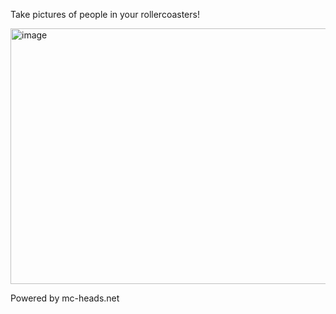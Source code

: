 Take pictures of people in your rollercoasters!

<img width="801" height="409" alt="image" src="https://github.com/user-attachments/assets/acde88fa-74a2-41cc-b505-59c6ee2a2ed2" />

Powered by mc-heads.net
